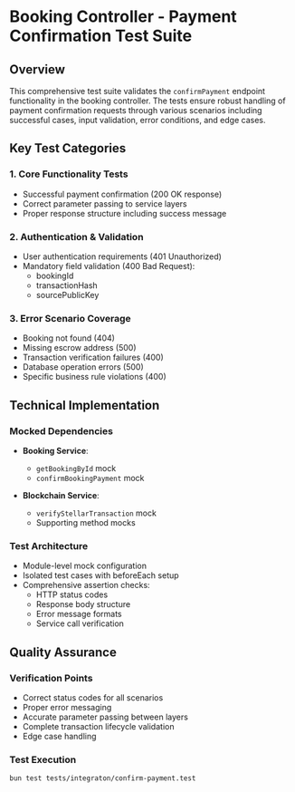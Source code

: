 # Booking Controller - Payment Confirmation Test Suite

## Overview

This comprehensive test suite validates the `confirmPayment` endpoint functionality in the booking controller. The tests ensure robust handling of payment confirmation requests through various scenarios including successful cases, input validation, error conditions, and edge cases.

## Key Test Categories

### 1. Core Functionality Tests
- Successful payment confirmation (200 OK response)
- Correct parameter passing to service layers
- Proper response structure including success message

### 2. Authentication & Validation
- User authentication requirements (401 Unauthorized)
- Mandatory field validation (400 Bad Request):
  - bookingId
  - transactionHash  
  - sourcePublicKey

### 3. Error Scenario Coverage
- Booking not found (404)
- Missing escrow address (500)
- Transaction verification failures (400)
- Database operation errors (500)
- Specific business rule violations (400)

## Technical Implementation

### Mocked Dependencies
- **Booking Service**:
  - `getBookingById` mock
  - `confirmBookingPayment` mock

- **Blockchain Service**:
  - `verifyStellarTransaction` mock
  - Supporting method mocks

### Test Architecture
- Module-level mock configuration
- Isolated test cases with beforeEach setup
- Comprehensive assertion checks:
  - HTTP status codes
  - Response body structure
  - Error message formats
  - Service call verification

## Quality Assurance

### Verification Points
- Correct status codes for all scenarios
- Proper error messaging
- Accurate parameter passing between layers
- Complete transaction lifecycle validation
- Edge case handling

### Test Execution
```bash
bun test tests/integraton/confirm-payment.test